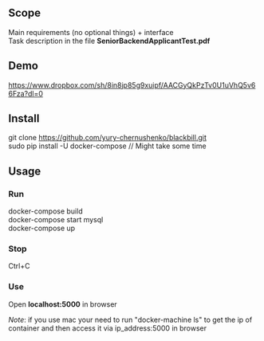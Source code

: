 ## Scope
Main requirements (no optional things) + interface  
Task description in the file **SeniorBackendApplicantTest.pdf**

## Demo
https://www.dropbox.com/sh/8in8jp85g9xuipf/AACGyQkPzTv0U1uVhQ5v66Fza?dl=0

## Install
git clone https://github.com/yury-chernushenko/blackbill.git  
sudo pip install -U docker-compose // Might take some time

## Usage
### Run
docker-compose build  
docker-compose start mysql  
docker-compose up  

### Stop
Ctrl+C

### Use
Open **localhost:5000** in browser  

*Note*: if you use mac your need to run "docker-machine ls" to get the ip of container and then access it via ip_address:5000 in browser

